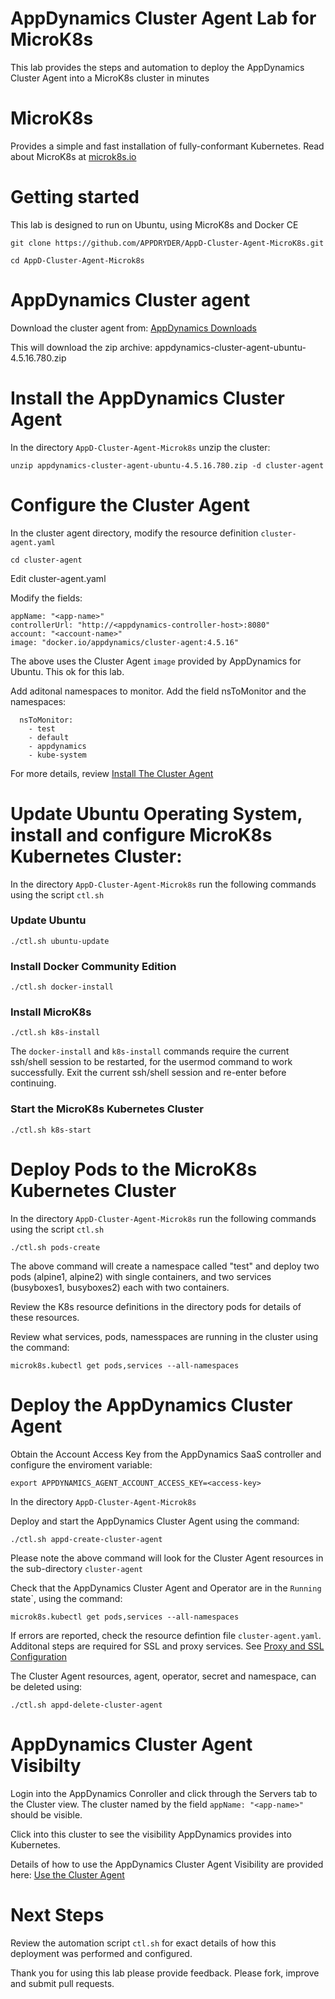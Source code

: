 # AppDynamics Cluster Agent Lab for MicroK8s

This lab provides the steps and automation to deploy the AppDynamics Cluster Agent into a MicroK8s cluster in minutes

# MicroK8s

Provides a simple and fast installation of fully-conformant Kubernetes.
Read about MicroK8s at [microk8s.io](https://microk8s.io/)

# Getting started

This lab is designed to run on Ubuntu, using MicroK8s and Docker CE

`git clone https://github.com/APPDRYDER/AppD-Cluster-Agent-MicroK8s.git`

`cd AppD-Cluster-Agent-Microk8s`

# AppDynamics Cluster agent

Download the cluster agent from: [AppDynamics Downloads](https://download.appdynamics.com/download/#version=&apm=cluster-agent&os=&platform_admin_os=&appdynamics_cluster_os=&events=&eum=&page=1
)

This will download the zip archive: appdynamics-cluster-agent-ubuntu-4.5.16.780.zip

# Install the AppDynamics Cluster Agent

In the directory `AppD-Cluster-Agent-Microk8s` unzip the cluster:

`unzip appdynamics-cluster-agent-ubuntu-4.5.16.780.zip -d cluster-agent`

# Configure the Cluster Agent

In the cluster agent directory, modify the resource definition `cluster-agent.yaml`

`cd cluster-agent`

Edit cluster-agent.yaml

Modify the fields:
````
appName: "<app-name>"
controllerUrl: "http://<appdynamics-controller-host>:8080"
account: "<account-name>"
image: "docker.io/appdynamics/cluster-agent:4.5.16"
````

The above uses the Cluster Agent `image` provided by AppDynamics for Ubuntu. This ok for this lab.

Add aditonal namespaces to monitor. Add the field nsToMonitor and the namespaces:
````
  nsToMonitor:
    - test
    - default
    - appdynamics
    - kube-system
````
For more details, review [Install The Cluster Agent](https://docs.appdynamics.com/display/PRO45/Install+the+Cluster+Agent)

# Update Ubuntu Operating System, install and configure MicroK8s Kubernetes Cluster:

In the directory `AppD-Cluster-Agent-Microk8s` run the following commands using the script `ctl.sh`

### Update Ubuntu
````./ctl.sh ubuntu-update````

### Install Docker Community Edition
````./ctl.sh docker-install````

### Install MicroK8s
````./ctl.sh k8s-install````

The `docker-install` and `k8s-install` commands require the current ssh/shell session to be restarted, for the usermod command to work successfully. Exit the current ssh/shell session and re-enter before continuing.

### Start the MicroK8s Kubernetes Cluster
````./ctl.sh k8s-start````

# Deploy Pods to the MicroK8s Kubernetes Cluster

In the directory `AppD-Cluster-Agent-Microk8s` run the following commands using the script `ctl.sh`

````./ctl.sh pods-create````

The above command will create a namespace called "test" and deploy two pods (alpine1, alpine2) with single containers, and two services (busyboxes1, busyboxes2) each with two containers.

Review the K8s resource definitions in the directory pods for details of these resources.

Review what services, pods, namesspaces are running in the cluster using the command:

````microk8s.kubectl get pods,services --all-namespaces````

# Deploy the AppDynamics Cluster Agent

Obtain the Account Access Key from the AppDynamics SaaS controller and configure the enviroment variable:

`export APPDYNAMICS_AGENT_ACCOUNT_ACCESS_KEY=<access-key>`

In the directory `AppD-Cluster-Agent-Microk8s`

Deploy and start the AppDynamics Cluster Agent using the command:

`./ctl.sh appd-create-cluster-agent`

Please note the above command will look for the Cluster Agent resources in the sub-directory `cluster-agent`

Check that the AppDynamics Cluster Agent and Operator are in the `Running` state`, using the command:

````microk8s.kubectl get pods,services --all-namespaces````

If errors are reported, check the resource defintion file `cluster-agent.yaml`. Additonal steps are required for SSL and proxy services. See [Proxy and SSL Configuration](https://docs.appdynamics.com/display/PRO45/Configure+the+Cluster+Agent)

The Cluster Agent resources, agent, operator, secret and namespace, can be deleted using:

`./ctl.sh appd-delete-cluster-agent`

# AppDynamics Cluster Agent Visibilty

Login into the AppDynamics Conroller and click through the Servers tab to the Cluster view. The cluster named by the field `appName: "<app-name>"` should be visible.

Click into this cluster to see the visibility AppDynamics provides into Kubernetes.

Details of how to use the AppDynamics Cluster Agent Visibility are provided here: [Use the Cluster Agent](https://docs.appdynamics.com/display/PRO45/Use+The+Cluster+Agent)

# Next Steps

Review the automation script `ctl.sh` for exact details of how this deployment was performed and configured.

Thank you for using this lab please provide feedback. Please fork, improve and submit pull requests.
